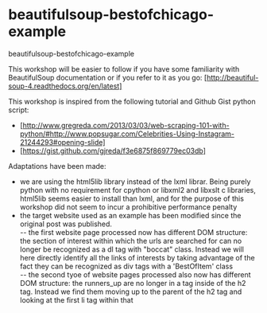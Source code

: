 beautifulsoup-bestofchicago-example
===================================

beautifulsoup-bestofchicago-example

This workshop will be easier to follow if you have some familiarity with BeautifulSoup documentation or if you refer to it as you go: [http://beautiful-soup-4.readthedocs.org/en/latest]  

This workshop is inspired from the following tutorial and Github Gist python script:  
- [http://www.gregreda.com/2013/03/03/web-scraping-101-with-python/#http://www.popsugar.com/Celebrities-Using-Instagram-21244293#opening-slide]  
- [https://gist.github.com/gjreda/f3e6875f869779ec03db]  

Adaptations have been made:  
- we are using the html5lib library instead of the lxml librar. Being purely python with no requirement for cpython or libxml2 and libxslt c libraries, html5lib seems easier to install than lxml, and for the purpose of this workshop  did not seem to incur a prohibitive performance penalty  
- the target website used as an example has been modified since the original post was published.  
-- the first website page processed now has different DOM structure: the section of interest within which the urls are searched for can no longer be recognized as a dl tag with \"boccat\" class. Instead we will here directly identify all the links of interests by taking advantage of the fact they can be recognized as div tags with a 'BestOfItem' class  
-- the second tyoe of website pages processed also now has different DOM structure: the runners_up are no longer in a tag inside of the h2 tag. Instead we find them moving up to the parent of the h2 tag and looking at the first li tag within that  
